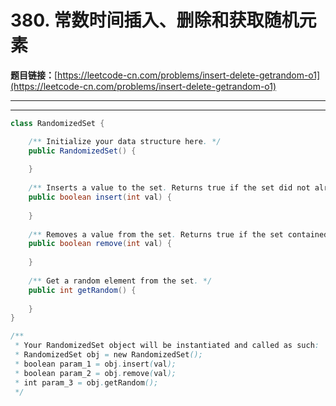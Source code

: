 # 380. 常数时间插入、删除和获取随机元素

**题目链接：**[https://leetcode-cn.com/problems/insert-delete-getrandom-o1](https://leetcode-cn.com/problems/insert-delete-getrandom-o1)

---

<Cards card="leetcode_380_insert-delete-getrandom-o1"></Cards>

---

```java
class RandomizedSet {

    /** Initialize your data structure here. */
    public RandomizedSet() {
        
    }
    
    /** Inserts a value to the set. Returns true if the set did not already contain the specified element. */
    public boolean insert(int val) {
        
    }
    
    /** Removes a value from the set. Returns true if the set contained the specified element. */
    public boolean remove(int val) {
        
    }
    
    /** Get a random element from the set. */
    public int getRandom() {
        
    }
}

/**
 * Your RandomizedSet object will be instantiated and called as such:
 * RandomizedSet obj = new RandomizedSet();
 * boolean param_1 = obj.insert(val);
 * boolean param_2 = obj.remove(val);
 * int param_3 = obj.getRandom();
 */
```